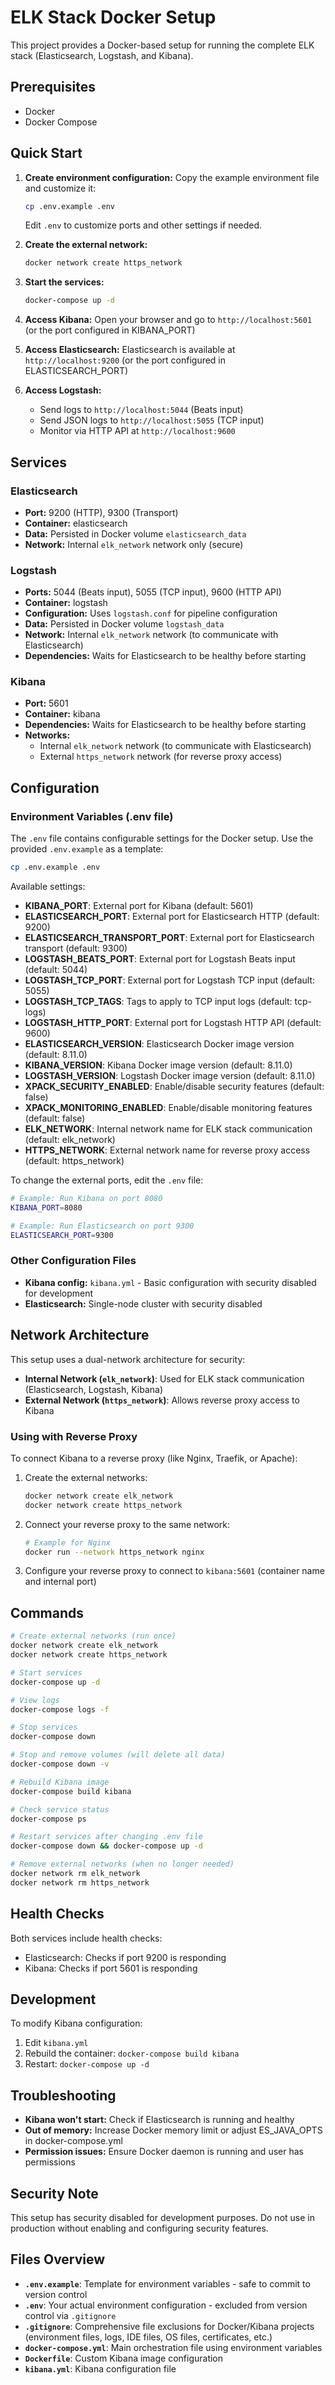 # ELK Stack Docker Setup

This project provides a Docker-based setup for running the complete ELK stack (Elasticsearch, Logstash, and Kibana).

## Prerequisites

- Docker
- Docker Compose

## Quick Start

1. **Create environment configuration:**
   Copy the example environment file and customize it:
   ```bash
   cp .env.example .env
   ```
   Edit `.env` to customize ports and other settings if needed.

2. **Create the external network:**
   ```bash
   docker network create https_network
   ```

3. **Start the services:**
   ```bash
   docker-compose up -d
   ```

4. **Access Kibana:**
   Open your browser and go to `http://localhost:5601` (or the port configured in KIBANA_PORT)

5. **Access Elasticsearch:**
   Elasticsearch is available at `http://localhost:9200` (or the port configured in ELASTICSEARCH_PORT)

6. **Access Logstash:**
   - Send logs to `http://localhost:5044` (Beats input)
   - Send JSON logs to `http://localhost:5055` (TCP input)
   - Monitor via HTTP API at `http://localhost:9600`

## Services

### Elasticsearch
- **Port:** 9200 (HTTP), 9300 (Transport)
- **Container:** elasticsearch
- **Data:** Persisted in Docker volume `elasticsearch_data`
- **Network:** Internal `elk_network` network only (secure)

### Logstash
- **Ports:** 5044 (Beats input), 5055 (TCP input), 9600 (HTTP API)
- **Container:** logstash
- **Configuration:** Uses `logstash.conf` for pipeline configuration
- **Data:** Persisted in Docker volume `logstash_data`
- **Network:** Internal `elk_network` network (to communicate with Elasticsearch)
- **Dependencies:** Waits for Elasticsearch to be healthy before starting

### Kibana
- **Port:** 5601
- **Container:** kibana
- **Dependencies:** Waits for Elasticsearch to be healthy before starting
- **Networks:** 
  - Internal `elk_network` network (to communicate with Elasticsearch)
  - External `https_network` network (for reverse proxy access)

## Configuration

### Environment Variables (.env file)

The `.env` file contains configurable settings for the Docker setup. Use the provided `.env.example` as a template:

```bash
cp .env.example .env
```

Available settings:

- **KIBANA_PORT**: External port for Kibana (default: 5601)
- **ELASTICSEARCH_PORT**: External port for Elasticsearch HTTP (default: 9200)
- **ELASTICSEARCH_TRANSPORT_PORT**: External port for Elasticsearch transport (default: 9300)
- **LOGSTASH_BEATS_PORT**: External port for Logstash Beats input (default: 5044)
- **LOGSTASH_TCP_PORT**: External port for Logstash TCP input (default: 5055)
- **LOGSTASH_TCP_TAGS**: Tags to apply to TCP input logs (default: tcp-logs)
- **LOGSTASH_HTTP_PORT**: External port for Logstash HTTP API (default: 9600)
- **ELASTICSEARCH_VERSION**: Elasticsearch Docker image version (default: 8.11.0)
- **KIBANA_VERSION**: Kibana Docker image version (default: 8.11.0)
- **LOGSTASH_VERSION**: Logstash Docker image version (default: 8.11.0)
- **XPACK_SECURITY_ENABLED**: Enable/disable security features (default: false)
- **XPACK_MONITORING_ENABLED**: Enable/disable monitoring features (default: false)
- **ELK_NETWORK**: Internal network name for ELK stack communication (default: elk_network)
- **HTTPS_NETWORK**: External network name for reverse proxy access (default: https_network)

To change the external ports, edit the `.env` file:
```bash
# Example: Run Kibana on port 8080
KIBANA_PORT=8080

# Example: Run Elasticsearch on port 9300
ELASTICSEARCH_PORT=9300
```

### Other Configuration Files

- **Kibana config:** `kibana.yml` - Basic configuration with security disabled for development
- **Elasticsearch:** Single-node cluster with security disabled

## Network Architecture

This setup uses a dual-network architecture for security:

- **Internal Network (`elk_network`)**: Used for ELK stack communication (Elasticsearch, Logstash, Kibana)
- **External Network (`https_network`)**: Allows reverse proxy access to Kibana

### Using with Reverse Proxy

To connect Kibana to a reverse proxy (like Nginx, Traefik, or Apache):

1. Create the external networks:
   ```bash
   docker network create elk_network
   docker network create https_network
   ```

2. Connect your reverse proxy to the same network:
   ```bash
   # Example for Nginx
   docker run --network https_network nginx
   ```

3. Configure your reverse proxy to connect to `kibana:5601` (container name and internal port)

## Commands

```bash
# Create external networks (run once)
docker network create elk_network
docker network create https_network

# Start services
docker-compose up -d

# View logs
docker-compose logs -f

# Stop services
docker-compose down

# Stop and remove volumes (will delete all data)
docker-compose down -v

# Rebuild Kibana image
docker-compose build kibana

# Check service status
docker-compose ps

# Restart services after changing .env file
docker-compose down && docker-compose up -d

# Remove external networks (when no longer needed)
docker network rm elk_network
docker network rm https_network
```

## Health Checks

Both services include health checks:
- Elasticsearch: Checks if port 9200 is responding
- Kibana: Checks if port 5601 is responding

## Development

To modify Kibana configuration:
1. Edit `kibana.yml`
2. Rebuild the container: `docker-compose build kibana`
3. Restart: `docker-compose up -d`

## Troubleshooting

- **Kibana won't start:** Check if Elasticsearch is running and healthy
- **Out of memory:** Increase Docker memory limit or adjust ES_JAVA_OPTS in docker-compose.yml
- **Permission issues:** Ensure Docker daemon is running and user has permissions

## Security Note

This setup has security disabled for development purposes. Do not use in production without enabling and configuring security features.

## Files Overview

- **`.env.example`**: Template for environment variables - safe to commit to version control
- **`.env`**: Your actual environment configuration - excluded from version control via `.gitignore`
- **`.gitignore`**: Comprehensive file exclusions for Docker/Kibana projects (environment files, logs, IDE files, OS files, certificates, etc.)
- **`docker-compose.yml`**: Main orchestration file using environment variables
- **`Dockerfile`**: Custom Kibana image configuration
- **`kibana.yml`**: Kibana configuration file 
